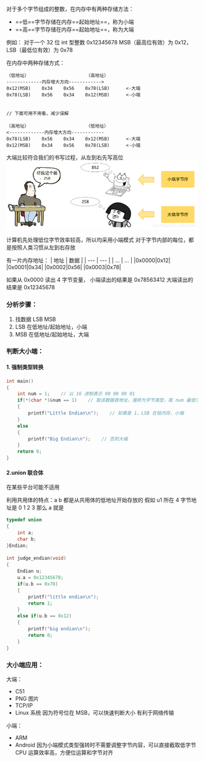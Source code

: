 对于多个字节组成的整数，在内存中有两种存储方法：
* ==低==字节存储在内存==起始地址==，称为小端
* ==高==字节存储在内存==起始地址==，称为大端

例如：
对于一个 32 位 int 型整数 0x12345678
MSB（最高位有效）为 0x12，LSB（最低位有效）为 0x78

在内存中两种存储方式：

```
（低地址）                     （高地址）
-------------内存增大方向------------>
0x12(MSB)    0x34    0x56    0x78(LSB)      <-大端
0x78(LSB)    0x56    0x34    0x12(MSB)      <-小端


// 下面可用不用看，减少误解

（高地址）                     （低地址）
<-------------内存增大方向------------
0x78(LSB)    0x56    0x34    0x12(MSB)      <-大端
0x12(MSB)    0x34    0x56    0x78(LSB)      <-小端

```

大端比较符合我们的书写过程，从左到右先写高位
![Pasted image 20230522002351](https://raw.githubusercontent.com/24849748/PicBed/main/ob/202306091022693.png)

计算机先处理低位字节效率较高，所以均采用小端模式
对于字节内部的每位，都是按照人类习惯从左到右存放

有一片内存地址：
| 地址 | 数据 |
| --- | --- |
| ... | ... |
|0x0000|0x12|
|0x0001|0x34|
|0x0002|0x56|
|0x0003|0x78|

如果从 0x0000 读出 4 字节变量，
小端读出的结果是 0x78563412
大端读出的结果是 0x12345678

### 分析步骤：
1. 找数据 LSB MSB
2. LSB 在低地址/起始地址，小端
3. MSB 在低地址/起始地址，大端

### 判断大小端：

#### 1. 强制类型转换

```c
int main()
{
    int num = 1;    // 以 16 进制表示 00 00 00 01
    if(*(char *)&num == 1)    // 取该数据首地址，强转为字节类型，取 num 最低字节
    {
        printf("Little Endian\n");    // 如果是 1，LSB 在低内存，小端
    }
    else
    {
        printf("Big Endian\n");    // 否则大端
    }
    return 0;
}
```

#### 2.union 联合体

在某些平台可能不适用

利用共用体的特点：a b 都是从共用体的低地址开始存放的
假如 u1 所在 4 字节地址是 0 1 2 3
那么 a 就是
```c
typedef union
{
    int a;
    char b;
}Endian;

int judge_endian(void)
{
    Endian u;
    u.a = 0x12345678;
    if(u.b == 0x78)
    {
        printf("little endian\n");
        return 1;
    }
    else if(u.b == 0x12)
    {
        printf("big endian\n");
        return 0;
    }
}
```

### 大小端应用：
大端：
* C51
* PNG 图片
* TCP/IP
* Linux 系统
因为符号位在 MSB，可以快速判断大小
有利于网络传输

小端：
* ARM
* Android
因为小端模式类型强转时不需要调整字节内容，可以直接截取低字节
CPU 运算效率高，方便位运算和字节对齐